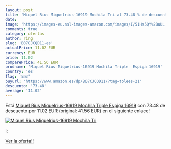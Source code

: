 ```yaml
---
layout: post
title: 'Miquel Rius Miquelrius-16919 Mochila Tri al 73.48 % de descuento'
date: 
image: 'https://images-eu.ssl-images-amazon.com/images/I/51Hs5QY%2BuUL._SL200_.jpg'
comments: true
category: ofertas
author: ring
slug: 'B07CJCQD11-es'
actualPrice: 11.02 EUR
currency: EUR
price: 11.02
comparePrice: 41.56 EUR
prodname: 'Miquel Rius Miquelrius-16919 Mochila Triple  Espiga 16919'
country: 'es'
flag: '🇪🇸'
buyurl: 'https://www.amazon.es/dp/B07CJCQD11/?tag=tolees-21'
descuento: '73.48'
average: '11.02'
---
```


Está [Miquel Rius Miquelrius-16919 Mochila Triple  Espiga 16919](https://www.amazon.es/dp/B07CJCQD11/?tag=tolees-21) con 73.48 de descuento por 11.02 EUR (original: 41.56 EUR) en el siguiente enlace!

[![Miquel Rius Miquelrius-16919 Mochila Tri](https://images-eu.ssl-images-amazon.com/images/I/51Hs5QY%2BuUL._SL200_.jpg)](https://www.amazon.es/dp/B07CJCQD11/?tag=tolees-21)

ℹ️:


[Ver la oferta!!](https://www.amazon.es/dp/B07CJCQD11/?tag=tolees-21)
